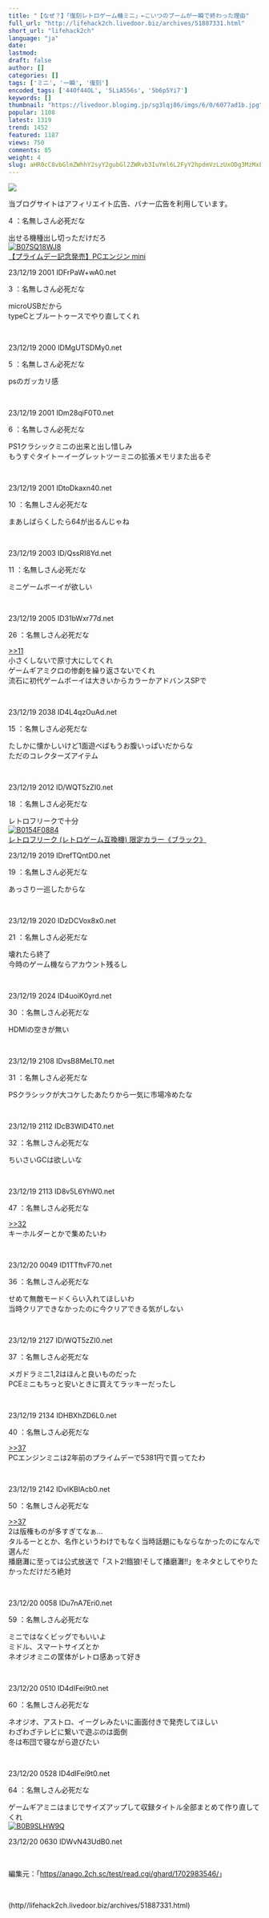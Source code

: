 ```yaml
---
title: "【なぜ？】「復刻レトロゲーム機ミニ」←こいつのブームが一瞬で終わった理由"
full_url: "http://lifehack2ch.livedoor.biz/archives/51887331.html"
short_url: "lifehack2ch"
language: "ja"
date: 
lastmod: 
draft: false
author: []
categories: []
tags: ['ミニ', '一瞬', '復刻']
encoded_tags: ['44Of44OL', '5LiA556s', '5b6p5Yi7']
keywords: []
thumbnail: "https://livedoor.blogimg.jp/sg3lqj86/imgs/6/0/6077ad1b.jpg"
popular: 1108
latest: 1319
trend: 1452
featured: 1187
views: 750
comments: 85
weight: 4
slug: aHR0cC8vbGlmZWhhY2syY2gubGl2ZWRvb3IuYml6L2FyY2hpdmVzLzUxODg3MzMxLmh0bWw=
---
```


![](https://livedoor.blogimg.jp/sg3lqj86/imgs/6/0/6077ad1b.jpg)

<div><p>当ブログサイトはアフィリエイト広告、バナー広告を利用しています。</p><p class='t_name'>4 ：名無しさん必死だな</p> <p class='r2'>出せる機種出し切っただけだろ<br><a href='https//www.amazon.co.jp/dp/B07SQ18WJ8/?tag=nishiky24-22' target='_blank'><img src='https//m.media-amazon.com/images/I/515tmrLlshL._SL500_.jpg' alt='B07SQ18WJ8' border='0'></a><br><a href='https//www.amazon.co.jp/dp/B07SQ18WJ8/?tag=nishiky24-22' target='_blank'>【プライムデー記念発売】PCエンジン mini</a> </p><p>23/12/19 2001 IDFrPaW+wA0.net</p> <p class='t_name'>3 ：名無しさん必死だな</p> <p class='r4'>microUSBだから <br> typeCとブルートゥースでやり直してくれ </p><br><p>23/12/19 2000 IDMgUTSDMy0.net</p> <p class='t_name'>5 ：名無しさん必死だな</p> <p class='r4'>psのガッカリ感 </p><br><p>23/12/19 2001 IDm28qiF0T0.net</p> <p class='t_name'>6 ：名無しさん必死だな</p> <p class='r4'>PS1クラシックミニの出来と出し惜しみ <br> もうすぐタイトーイーグレットツーミニの拡張メモリまた出るぞ </p><br><p>23/12/19 2001 IDtoDkaxn40.net</p> <p class='t_name'>10 ：名無しさん必死だな</p> <p class='r4'>まあしばらくしたら64が出るんじゃね </p><br><p>23/12/19 2003 ID/QssRI8Yd.net</p> <p class='t_name'>11 ：名無しさん必死だな</p> <p class='r1'>ミニゲームボーイが欲しい </p><br><p>23/12/19 2005 ID31bWxr77d.net</p> <p class='t_name_res'>26 ：名無しさん必死だな</p> <p class='r4'><a href='#res_11'>>>11</a> <br> 小さくしないで原寸大にしてくれ <br> ゲームギアミクロの惨劇を繰り返さないでくれ <br> 流石に初代ゲームボーイは大きいからカラーかアドバンスSPで </p><br><p>23/12/19 2038 ID4L4qzOuAd.net</p> <p class='t_name'>15 ：名無しさん必死だな</p> <p class='r4'>たしかに懐かしいけど1面遊べばもうお腹いっぱいだからな <br> ただのコレクターズアイテム </p><br><p>23/12/19 2012 ID/WQT5zZI0.net</p> <p class='t_name'>18 ：名無しさん必死だな</p> <p class='r2'>レトロフリークで十分<br><a href='https//www.amazon.co.jp/dp/B0154F0884/?tag=nishiky24-22' target='_blank'><img src='https//m.media-amazon.com/images/I/51EpkcztKAL._SL500_.jpg' alt='B0154F0884' border='0'></a><br><a href='https//www.amazon.co.jp/dp/B0154F0884/?tag=nishiky24-22' target='_blank'>レトロフリーク (レトロゲーム互換機) 限定カラー《ブラック》</a> </p><p>23/12/19 2019 IDrefTQntD0.net</p> <p class='t_name'>19 ：名無しさん必死だな</p> <p class='r4'>あっさり一巡したからな </p><br><p>23/12/19 2020 IDzDCVox8x0.net</p> <p class='t_name'>21 ：名無しさん必死だな</p> <p class='r4'>壊れたら終了 <br> 今時のゲーム機ならアカウント残るし </p><br><p>23/12/19 2024 ID4uoiK0yrd.net</p> <p class='t_name'>30 ：名無しさん必死だな</p> <p class='r4'>HDMIの空きが無い </p><br><p>23/12/19 2108 IDvsB8MeLT0.net</p> <p class='t_name'>31 ：名無しさん必死だな</p> <p class='r4'>PSクラシックが大コケしたあたりから一気に市場冷めたな </p><br><p>23/12/19 2112 IDcB3WID4T0.net</p> <p class='t_name'>32 ：名無しさん必死だな</p> <p class='r1'>ちいさいGCは欲しいな </p><br><p>23/12/19 2113 ID8v5L6YhW0.net</p> <p class='t_name_res'>47 ：名無しさん必死だな</p> <p class='r4'><a href='#res_32'>>>32</a> <br> キーホルダーとかで集めたいわ </p><br><p>23/12/20 0049 ID1TTftvF70.net</p> <p class='t_name'>36 ：名無しさん必死だな</p> <p class='r4'>せめて無敵モードくらい入れてほしいわ <br> 当時クリアできなかったのに今クリアできる気がしない </p><br><p>23/12/19 2127 ID/WQT5zZI0.net</p> <p class='t_name'>37 ：名無しさん必死だな</p> <p class='r3'>メガドラミニ1,2はほんと良いものだった <br> PCEミニもちっと安いときに買えてラッキーだったし </p><br><p>23/12/19 2134 IDHBXhZD6L0.net</p> <p class='t_name_res'>40 ：名無しさん必死だな</p> <p class='r4'><a href='#res_37'>>>37</a> <br> PCエンジンミニは2年前のプライムデーで5381円で買ってたわ </p><br><p>23/12/19 2142 IDvIKBlAcb0.net</p> <p class='t_name_res'>50 ：名無しさん必死だな</p> <p class='r4'><a href='#res_37'>>>37</a> <br> 2は版権ものが多すぎてなぁ… <br> タルるーととか、名作というわけでもなく当時話題にもならなかったのになんで選んだ <br> 播磨灘に至っては公式放送で「スト2!餓狼!そして播磨灘!!」をネタとしてやりたかっただけだろ絶対 </p><br><p>23/12/20 0058 IDu7nA7Eri0.net</p> <p class='t_name'>59 ：名無しさん必死だな</p> <p class='r4'>ミニではなくビッグでもいいよ <br> ミドル、スマートサイズとか <br> ネオジオミニの筐体がレトロ感あって好き </p><br><p>23/12/20 0510 ID4dIFei9t0.net</p> <p class='t_name'>60 ：名無しさん必死だな</p> <p class='r4'>ネオジオ、アストロ、イーグレみたいに画面付きで発売してほしい <br> わざわざテレビに繋いで遊ぶのは面倒 <br> 冬は布団で寝ながら遊びたい </p><br><p>23/12/20 0528 ID4dIFei9t0.net</p> <p class='t_name'>64 ：名無しさん必死だな</p> <p class='r2'>ゲームギアミニはまじでサイズアップして収録タイトル全部まとめて作り直してくれ<br><a href='https//www.amazon.co.jp/dp/B0B9SLHW9Q/?tag=nishiky24-22' target='_blank'><img src='https//m.media-amazon.com/images/I/51bMfaGU8-L._SL500_.jpg' alt='B0B9SLHW9Q' border='0'></a> </p><p>23/12/20 0630 IDWvN43UdB0.net</p> <br><p class='p_url'>編集元：「<a href='https//anago.2ch.sc/test/read.cgi/ghard/1702983546/' target='_blank'>https//anago.2ch.sc/test/read.cgi/ghard/1702983546/</a>」</p> <br clear='all'></div>

(http//lifehack2ch.livedoor.biz/archives/51887331.html)

